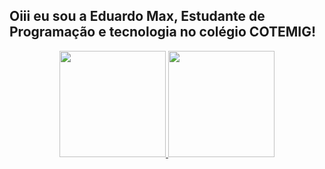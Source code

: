 ## Oiii eu sou a Eduardo Max, Estudante de Programação e tecnologia no colégio COTEMIG!
<div align="center">
  <a href="https://github.com/EDMEZ">
  <img height="170em" src="https://github-readme-stats.vercel.app/api?username=EDMEZ&show_icons=true&theme=dracula&include_all_commits=true&count_private=true"/>
  <img height="170em" src="https://github-readme-stats.vercel.app/api/top-langs/?username=EDMEZ&layout=compact&langs_count=7&theme=dracula"/>
</div>
